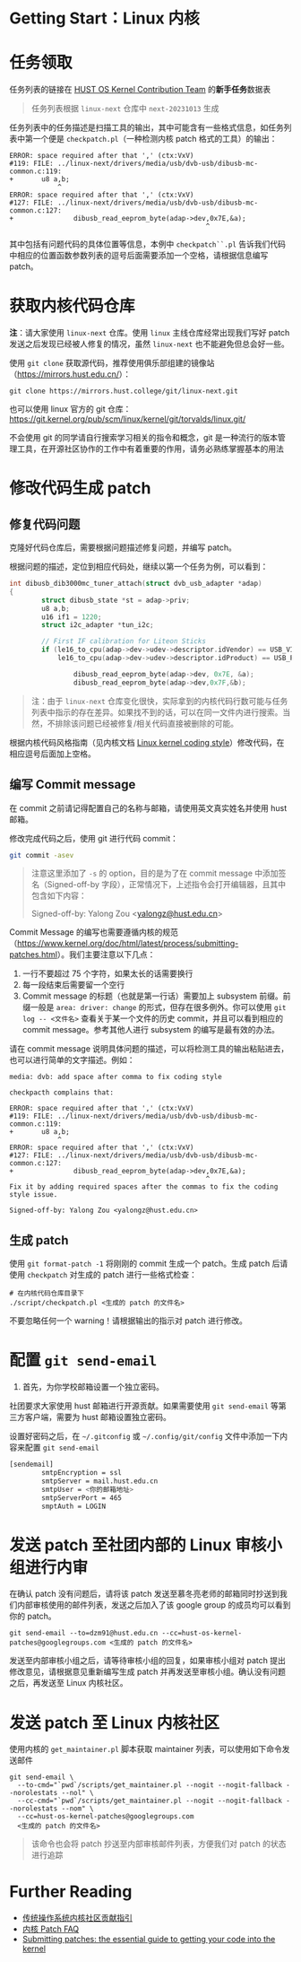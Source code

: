 # Getting Start：Linux 内核

# 任务领取

任务列表的链接在 [HUST OS Kernel Contribution Team](https://ixy0caf7465.feishu.cn/wiki/SyywwBKU5iBzpJkOyk2cMKLin1c?from=from_copylink) 的**新手任务**数据表

> 任务列表根据 `linux-next` 仓库中 `next-20231013` 生成

任务列表中的任务描述是扫描工具的输出，其中可能含有一些格式信息，如任务列表中第一个便是 `checkpatch.pl`（一种检测内核 patch 格式的工具）的输出：

```
ERROR: space required after that ',' (ctx:VxV)
#119: FILE: ../linux-next/drivers/media/usb/dvb-usb/dibusb-mc-common.c:119:
+       u8 a,b;
            ^
ERROR: space required after that ',' (ctx:VxV)
#127: FILE: ../linux-next/drivers/media/usb/dvb-usb/dibusb-mc-common.c:127:
+               dibusb_read_eeprom_byte(adap->dev,0x7E,&a);
                                                 ^
```

其中包括有问题代码的具体位置等信息，本例中 `checkpatch``.pl` 告诉我们代码中相应的位置函数参数列表的逗号后面需要添加一个空格，请根据信息编写 patch。

# 获取内核代码仓库

**注**：请大家使用 `linux-next` 仓库。使用 `linux` 主线仓库经常出现我们写好 patch 发送之后发现已经被人修复的情况，虽然 `linux-next` 也不能避免但总会好一些。

使用 `git clone` 获取源代码，推荐使用俱乐部组建的镜像站（<https://mirrors.hust.edu.cn/>）：

```shell
git clone https://mirrors.hust.college/git/linux-next.git
```

也可以使用 linux 官方的 git 仓库：<https://git.kernel.org/pub/scm/linux/kernel/git/torvalds/linux.git/>

不会使用 git 的同学请自行搜索学习相关的指令和概念，git 是一种流行的版本管理工具，在开源社区协作的工作中有着重要的作用，请务必熟练掌握基本的用法

# 修改代码生成 patch

## 修复代码问题

克隆好代码仓库后，需要根据问题描述修复问题，并编写 patch。

根据问题的描述，定位到相应代码处，继续以第一个任务为例，可以看到：

```c
int dibusb_dib3000mc_tuner_attach(struct dvb_usb_adapter *adap)
{
        struct dibusb_state *st = adap->priv;
        u8 a,b;
        u16 if1 = 1220;
        struct i2c_adapter *tun_i2c;

        // First IF calibration for Liteon Sticks
        if (le16_to_cpu(adap->dev->udev->descriptor.idVendor) == USB_VID_LITEON &&
            le16_to_cpu(adap->dev->udev->descriptor.idProduct) == USB_PID_LITEON_DVB_T_WARM) {

                dibusb_read_eeprom_byte(adap->dev, 0x7E, &a);
                dibusb_read_eeprom_byte(adap->dev,0x7F,&b);
```

> 注：由于 `linux-next` 仓库变化很快，实际拿到的内核代码行数可能与任务列表中指示的存在差异。如果找不到的话，可以在同一文件内进行搜索。当然，不排除该问题已经被修复/相关代码直接被删除的可能。

根据内核代码风格指南（见内核文档 [Linux kernel coding style](https://www.kernel.org/doc/html/latest/process/coding-style.html)）修改代码，在相应逗号后面加上空格。

## 编写 Commit message

在 commit 之前请记得配置自己的名称与邮箱，请使用英文真实姓名并使用 hust 邮箱。

修改完成代码之后，使用 git 进行代码 commit：

```bash
git commit -asev
```

> 注意这里添加了 `-s` 的 option，目的是为了在 commit message 中添加签名（Signed-off-by 字段），正常情况下，上述指令会打开编辑器，且其中包含如下内容：
> 
> Signed-off-by: Yalong Zou &lt;<yalongz@hust.edu.cn>&gt;

Commit Message 的编写也需要遵循内核的规范（<https://www.kernel.org/doc/html/latest/process/submitting-patches.html>）。我们主要注意以下几点：

1. 一行不要超过 75 个字符，如果太长的话需要换行
2. 每一段结束后需要留一个空行
3. Commit message 的标题（也就是第一行话）需要加上 subsystem 前缀。前缀一般是 `area: driver: change` 的形式，但存在很多例外。你可以使用 `git log -- <文件名>` 查看关于某一个文件的历史 commit，并且可以看到相应的 commit message。参考其他人进行 subsystem 的编写是最有效的办法。

请在 commit message 说明具体问题的描述，可以将检测工具的输出粘贴进去，也可以进行简单的文字描述。例如：

```
media: dvb: add space after comma to fix coding style

checkpacth complains that:

ERROR: space required after that ',' (ctx:VxV)
#119: FILE: ../linux-next/drivers/media/usb/dvb-usb/dibusb-mc-common.c:119:
+       u8 a,b;
            ^
ERROR: space required after that ',' (ctx:VxV)
#127: FILE: ../linux-next/drivers/media/usb/dvb-usb/dibusb-mc-common.c:127:
+               dibusb_read_eeprom_byte(adap->dev,0x7E,&a);
                                                 ^
Fix it by adding required spaces after the commas to fix the coding
style issue.

Signed-off-by: Yalong Zou <yalongz@hust.edu.cn>
```

## 生成 patch

使用 `git format-patch -1` 将刚刚的 commit 生成一个 patch。生成 patch 后请使用 `checkpatch` 对生成的 patch 进行一些格式检查：

```
# 在内核代码仓库目录下
./script/checkpatch.pl <生成的 patch 的文件名>
```

不要忽略任何一个 warning！请根据输出的指示对 patch 进行修改。

# 配置 `git send-email`

1. 首先，为你学校邮箱设置一个独立密码。

社团要求大家使用 hust 邮箱进行开源贡献。如果需要使用 `git send-email` 等第三方客户端，需要为 hust 邮箱设置独立密码。

设置好密码之后，在 `~/.gitconfig` 或 `~/.config/git/config` 文件中添加一下内容来配置 `git send-email`

```bash
[sendemail]
        smtpEncryption = ssl
        smtpServer = mail.hust.edu.cn
        smtpUser = <你的邮箱地址>
        smtpServerPort = 465
        smptAuth = LOGIN
```

# 发送 patch 至社团内部的 Linux 审核小组进行内审

在确认 patch 没有问题后，请将该 patch 发送至慕冬亮老师的邮箱同时抄送到我们内部审核使用的邮件列表，发送之后加入了该 google group 的成员均可以看到你的 patch。

```
git send-email --to=dzm91@hust.edu.cn --cc=hust-os-kernel-patches@googlegroups.com <生成的 patch 的文件名>
```

发送至内部审核小组之后，请等待审核小组的回复，如果审核小组对 patch 提出修改意见，请根据意见重新编写生成 patch 并再发送至审核小组。确认没有问题之后，再发送至 Linux 内核社区。

# 发送 patch 至 Linux 内核社区

使用内核的 `get_maintainer.pl` 脚本获取 maintainer 列表，可以使用如下命令发送邮件

```
git send-email \
  --to-cmd="`pwd`/scripts/get_maintainer.pl --nogit --nogit-fallback --norolestats --nol" \
  --cc-cmd="`pwd`/scripts/get_maintainer.pl --nogit --nogit-fallback --norolestats --nom" \
  --cc=hust-os-kernel-patches@googlegroups.com
  <生成的 patch 的文件名>
```

> 该命令也会将 patch 抄送至内部审核邮件列表，方便我们对 patch 的状态进行追踪

# Further Reading

- [传统操作系统内核社区贡献指引](./传统操作系统内核社区贡献指引.md)
- [内核 Patch FAQ](./Linux%20内核%20Patch%20FAQ.md)
- [Submitting patches: the essential guide to getting your code into the kernel](https://www.kernel.org/doc/html/latest/process/submitting-patches.html)
